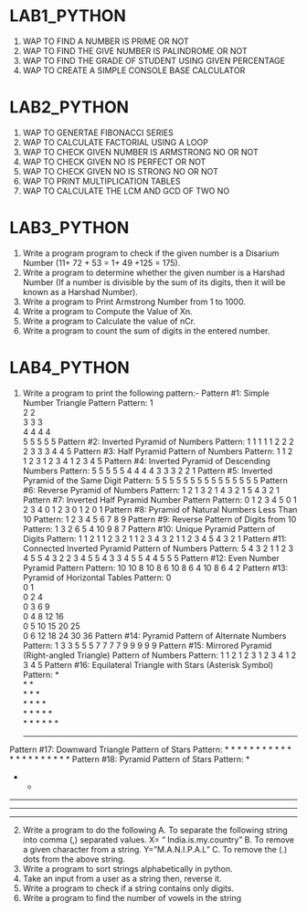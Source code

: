 # LAB1_PYTHON
1. WAP TO FIND A NUMBER IS PRIME OR NOT
2. WAP TO FIND THE GIVE NUMBER IS PALINDROME OR NOT
3. WAP TO FIND THE GRADE OF STUDENT USING GIVEN PERCENTAGE
4. WAP TO CREATE A SIMPLE CONSOLE BASE CALCULATOR

# LAB2_PYTHON
1. WAP TO GENERTAE FIBONACCI SERIES
2. WAP TO CALCULATE FACTORIAL USING A LOOP
3. WAP TO CHECK GIVEN NUMBER IS ARMSTRONG NO OR NOT
4. WAP TO CHECK GIVEN NO IS PERFECT OR NOT
5. WAP TO CHECK GIVEN NO IS STRONG NO OR NOT
6. WAP TO PRINT MULTIPLICATION TABLES
7. WAP TO CALCULATE THE LCM AND GCD OF TWO NO

# LAB3_PYTHON
1. Write a program program to check if the given number is a Disarium Number (11+ 72 + 53 = 1+ 49 +125 = 175).
2. Write a program to determine whether the given number is a Harshad Number (If a number is
   divisible by the sum of its digits, then it will be known as a Harshad Number).
3. Write a program to Print Armstrong Number from 1 to 1000.
4. Write a program to Compute the Value of Xn.
5. Write a program to Calculate the value of nCr.
6. Write a program to count the sum of digits in the entered number.

# LAB4_PYTHON
1. Write a program to print the following pattern:-
Pattern #1: Simple Number Triangle Pattern
Pattern:
1  
2 2  
3 3 3  
4 4 4 4  
5 5 5 5 5
Pattern #2: Inverted Pyramid of Numbers
Pattern:
1 1 1 1 1 
 2 2 2 2 
  3 3 3 
   4 4 
    5
Pattern #3: Half Pyramid Pattern of Numbers
Pattern:
1 
              1 2 
    1 2 3 
  1 2 3 4 
1 2 3 4 5
Pattern #4: Inverted Pyramid of Descending Numbers
Pattern:
5 5 5 5 5 
  4 4 4 4 
    3 3 3 
      2 2 
       1
Pattern #5: Inverted Pyramid of the Same Digit
Pattern:
5 5 5 5 5 
  5 5 5 5 
    5 5 5 
     5 5 
      5
Pattern #6: Reverse Pyramid of Numbers
Pattern:
     1 
     2 1 
    3 2 1 
  4 3 2 1 
5 4 3 2 1
Pattern #7: Inverted Half Pyramid Number Pattern
Pattern:
0 1 2 3 4 5 
0 1 2 3 4 
0 1 2 3 
0 1 2 
0 1
Pattern #8: Pyramid of Natural Numbers Less Than 10
Pattern:
1 
2 3 4 
5 6 7 8 9
Pattern #9: Reverse Pattern of Digits from 10 
Pattern:
1
3 2
6 5 4
10 9 8 7
Pattern #10: Unique Pyramid Pattern of Digits
Pattern:
1 
1 2 1 
1 2 3 2 1 
1 2 3 4 3 2 1 
1 2 3 4 5 4 3 2 1
Pattern #11: Connected Inverted Pyramid Pattern of Numbers
Pattern:
5 4 3 2 1 1 2 3 4 5 
5 4 3 2 2 3 4 5 
5 4 3 3 4 5 
5 4 4 5 
5 5
Pattern #12: Even Number Pyramid Pattern
Pattern:
10 
10 8 
10 8 6 
10 8 6 4 
10 8 6 4 2
Pattern #13: Pyramid of Horizontal Tables
Pattern:
0  
0 1  
0 2 4  
0 3 6 9  
0 4 8 12 16  
0 5 10 15 20 25  
0 6 12 18 24 30 36
Pattern #14: Pyramid Pattern of Alternate Numbers
Pattern:
1 
3 3 
5 5 5 
7 7 7 7 
9 9 9 9 9
Pattern #15: Mirrored Pyramid (Right-angled Triangle) Pattern of Numbers
Pattern:
           1 
         1 2 
      1 2 3 
   1 2 3 4 
 1 2 3 4 5
Pattern #16: Equilateral Triangle with Stars (Asterisk Symbol)
Pattern:
            *   
           * *   
          * * *   
         * * * *   
        * * * * *   
       * * * * * *   
      * * * * * * *
Pattern #17: Downward Triangle Pattern of Stars
Pattern:
        * * * * * * 
         * * * * * 
          * * * * 
           * * * 
            * * 
             * 
Pattern #18: Pyramid Pattern of Stars
Pattern:
* 
* * 
* * * 
* * * * 
* * * * *
2. Write a program to do the following
A. To separate the following string into comma (,) separated values. X= “ India.is.my.country”
B. To remove a given character from a string. Y=”M.A.N.I.P.A.L” 
C. To remove the (.) dots from the above string.
3.	Write a program to sort strings alphabetically in python. 
4.	Take an input from a user as a string then, reverse it.
5.	Write a program to check if a string contains only digits.
6.	Write a program to find the number of vowels in the string

